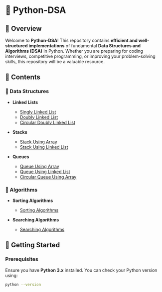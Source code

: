 # 🐍 Python-DSA

## 📌 Overview
Welcome to **Python-DSA**! This repository contains **efficient and well-structured implementations** of fundamental **Data Structures and Algorithms (DSA)** in Python. Whether you are preparing for coding interviews, competitive programming, or improving your problem-solving skills, this repository will be a valuable resource.

## 📂 Contents

### 📌 Data Structures

- **Linked Lists**
  - [Singly Linked List](Data_Structures/Linked_Lists/linked_list.py)
  - [Doubly Linked List](Data_Structures/Linked_Lists/doubly_linked_list.py)
  - [Circular Doubly Linked List](Data_Structures/Linked_Lists/circular_doubly_linked_list.py)

- **Stacks**
  - [Stack Using Array](Data_Structures/Stacks/stack_using_array.py)
  - [Stack Using Linked List](Data_Structures/Stacks/stack_using_linked_list.py)

- **Queues**
  - [Queue Using Array](Data_Structures/Queues/queue_using_array.py)
  - [Queue Using Linked List](Data_Structures/Queues/queue_using_linked_list.py)
  - [Circular Queue Using Array](Data_Structures/Queues/circular_queue_using_array.py)

### 📌 Algorithms

- **Sorting Algorithms**
  - [Sorting Algorithms](Algorithms/Sorting/Sorting_Algo.py)

- **Searching Algorithms**
  - [Searching Algorithms](Algorithms/Searching/Searching_Algo.py)

## 🚀 Getting Started

### **Prerequisites**
Ensure you have **Python 3.x** installed. You can check your Python version using:
```bash
python --version
